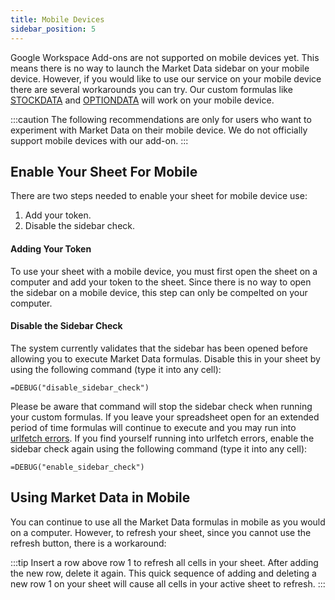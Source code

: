 ```yaml
---
title: Mobile Devices
sidebar_position: 5
---
```


Google Workspace Add-ons are not supported on mobile devices yet. This means there is no way to launch the Market Data sidebar on your mobile device. However, if you would like to use our service on your mobile device there are several workarounds you can try. Our custom formulas like [STOCKDATA](https://docs.marketdata.app/sheets-add-on/formulas/stockdata) and [OPTIONDATA](https://docs.marketdata.app/sheets-add-on/formulas/optiondata) will work on your mobile device.

:::caution
The following recommendations are only for users who want to experiment with Market Data on their mobile device. We do not officially support mobile devices with our add-on.
:::

## Enable Your Sheet For Mobile

There are two steps needed to enable your sheet for mobile device use:

1. Add your token.
2. Disable the sidebar check.

#### Adding Your Token

To use your sheet with a mobile device, you must first open the sheet on a computer and add your token to the sheet. Since there is no way to open the sidebar on a mobile device, this step can only be compelted on your computer.

#### Disable the Sidebar Check

The system currently validates that the sidebar has been opened before allowing you to execute Market Data formulas. Disable this in your sheet by using the following command (type it into any cell):

    =DEBUG("disable_sidebar_check")

Please be aware that command will stop the sidebar check when running your custom formulas. If you leave your spreadsheet open for an extended period of time formulas will continue to execute and you may run into [urlfetch errors](https://docs.marketdata.app/sheets-add-on/troubleshooting/urlfetch). If you find yourself running into urlfetch errors, enable the sidebar check again using the following command (type it into any cell):

    =DEBUG("enable_sidebar_check")

## Using Market Data in Mobile

You can continue to use all the Market Data formulas in mobile as you would on a computer. However, to refresh your sheet, since you cannot use the refresh button, there is a workaround:

:::tip
Insert a row above row 1 to refresh all cells in your sheet. After adding the new row, delete it again. This quick sequence of adding and deleting a new row 1 on your sheet will cause all cells in your active sheet to refresh.
:::
